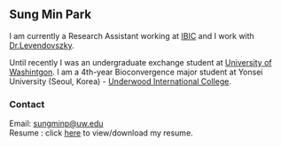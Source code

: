 ## Sung Min Park
I am currently a Research Assistant working at [IBIC](http://ibic.washington.edu) and I work with [Dr.Levendovszky](https://sites.google.com/site/uwswatirane). 

Until recently I was an undergraduate exchange student at <span style="color:BlueViolet">[University of Washintgon](https://www.washington.edu)</span>. I am a 4th-year Bioconvergence major student at Yonsei University (Seoul, Korea) - [Underwood International College](https://uic.yonsei.ac.kr/main/default.asp).


### Contact
Email: [sungminp@uw.edu](sungminp@uw.edu) <br>
Resume : click [here](https://drive.google.com/file/d/1D_XGQFg-FCIH_6PRjVe5UwfcpE1QMjUg/view?usp=sharing) to view/download my resume. 
